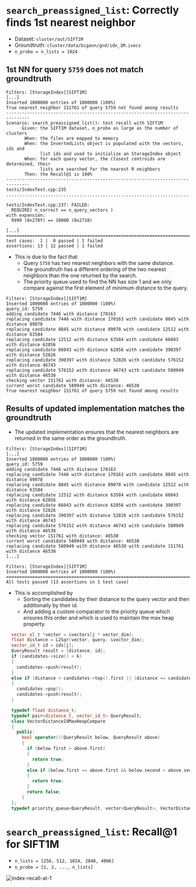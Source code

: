 # `search_preassigned_list`: Correctly finds 1st nearest neighbor
- Dataset: `cluster/out/SIFT1M`
- Groundtruth: `cluster/data/bigann/gnd/idx_1M.ivecs`
- `n_probe = n_lists = 1024`


## 1st NN for query `5759` does not match groundtruth

```
Filters: [StorageIndex][SIFT1M]
[...]
Inserted 1000000 entries of 1000000 (100%)
True nearest neighbor 151761 of query 5759 not found among results
-------------------------------------------------------------------------------
Scenario: search_preassigned_list(): test recall with SIFT1M
      Given: the SIFT1M dataset, n_probe as large as the number of clusters
       When: the files are mapped to memory
       When: the InvertedLists object is populated with the vectors, ids and
             list ids and used to initialize an StorageIndex object
       When: for each query vector, the closest centroids are determined, their
             lists are searched for the nearest R neighbors
       Then: the Recall@1 is 100%
-------------------------------------------------------------------------------
tests/IndexTest.cpp:235
...............................................................................

tests/IndexTest.cpp:237: FAILED:
  REQUIRE( n_correct == n_query_vectors )
with expansion:
  9999 (0x270f) == 10000 (0x2710)

[...]
===============================================================================
test cases:  1 |  0 passed | 1 failed
assertions: 13 | 12 passed | 1 failed
```
- This is due to the fact that
  - Query `5759` has two nearest neighbors with the same distance.
  - The groundtruth has a different ordering of the two nearest neighbors than the one returned by the search.
  - The priority queue used to find the NN has size 1 and we only compare against the first element of minimum distance to the query.
```
Filters: [StorageIndex][SIFT1M]
Inserted 1000000 entries of 1000000 (100%)
query_id: 5759
adding candidate 7446 with distance 170163
replacing candidate 7446 with distance 170163 with candidate 8845 with distance 89078
replacing candidate 8845 with distance 89078 with candidate 12512 with distance 63584
replacing candidate 12512 with distance 63584 with candidate 66043 with distance 62856
replacing candidate 66043 with distance 62856 with candidate 390397 with distance 52826
replacing candidate 390397 with distance 52826 with candidate 576152 with distance 46743
replacing candidate 576152 with distance 46743 with candidate 580949 with distance 46530
checking vector 151761 with distance: 46530
current worst candidate 580949 with distance: 46530
True nearest neighbor 151761 of query 5759 not found among results
```

## Results of updated implementation matches the groundtruth
- The updated implementation ensures that the nearest neighbors are returned in the same order as the groundtruth.
```
Filters: [StorageIndex][SIFT1M]
[...]
Inserted 1000000 entries of 1000000 (100%)
query_id: 5759
adding candidate 7446 with distance 170163
replacing candidate 7446 with distance 170163 with candidate 8845 with distance 89078
replacing candidate 8845 with distance 89078 with candidate 12512 with distance 63584
replacing candidate 12512 with distance 63584 with candidate 66043 with distance 62856
replacing candidate 66043 with distance 62856 with candidate 390397 with distance 52826
replacing candidate 390397 with distance 52826 with candidate 576152 with distance 46743
replacing candidate 576152 with distance 46743 with candidate 580949 with distance 46530
checking vector 151761 with distance: 46530
current worst candidate 580949 with distance: 46530
replacing candidate 580949 with distance 46530 with candidate 151761 with distance 46530
[...]
```
```
Filters: [StorageIndex][SIFT1M]
Inserted 1000000 entries of 1000000 (100%)
===============================================================================
All tests passed (13 assertions in 1 test case)
```
- This is accomplished by
  - Sorting the candidates by their distance to the query vector and then additionally by their id.
  - And adding a custom comparator to the priority queue which ensures this order and which is used to maintain the max heap property.
```c++
  vector_el_t *vector = &vectors[j * vector_dim];
  float distance = L2Sqr(vector, query, &vector_dim);
  vector_id_t id = ids[j];
  QueryResult result = {distance, id};
  if (candidates->size() < k)
  {
    candidates->push(result);
  }
  else if (distance < candidates->top().first || (distance == candidates->top().first && id < candidates->top().second))
  {
    candidates->pop();
    candidates->push(result);
  }
```
 

```c++
  typedef float distance_t;
  typedef pair<distance_t, vector_id_t> QueryResult;
  class VectorDistanceIdMaxHeapCompare
  {
    public:
      bool operator()(QueryResult below, QueryResult above)
      {
        if (below.first > above.first)
        {
          return true;
        }
        else if (below.first == above.first && below.second < above.second)
        {
          return true;
        }
        return false;
      }
  };
  typedef priority_queue<QueryResult, vector<QueryResult>, VectorDistanceIdMaxHeapCompare> heap_t;
```

# `search_preassigned_list`: Recall@1 for SIFT1M
- `n_lists = [256, 512, 1024, 2048, 4096]`
- `n_probe = [1, 2, ..., n_lists]`

![index-recall-at-1](index-recall-at-1.jpg)